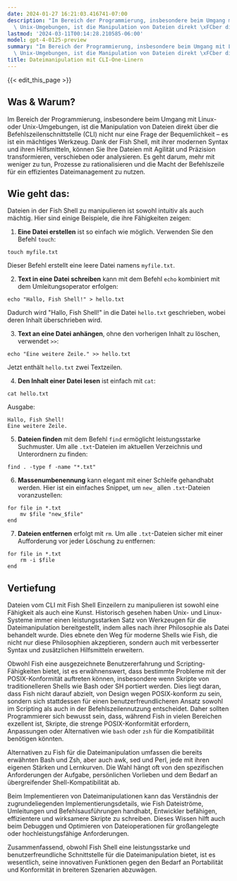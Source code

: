 ```yaml
---
date: 2024-01-27 16:21:03.416741-07:00
description: "Im Bereich der Programmierung, insbesondere beim Umgang mit Linux- oder\
  \ Unix-Umgebungen, ist die Manipulation von Dateien direkt \xFCber die\u2026"
lastmod: '2024-03-11T00:14:28.210585-06:00'
model: gpt-4-0125-preview
summary: "Im Bereich der Programmierung, insbesondere beim Umgang mit Linux- oder\
  \ Unix-Umgebungen, ist die Manipulation von Dateien direkt \xFCber die\u2026"
title: Dateimanipulation mit CLI-One-Linern
---
```


{{< edit_this_page >}}

## Was & Warum?

Im Bereich der Programmierung, insbesondere beim Umgang mit Linux- oder Unix-Umgebungen, ist die Manipulation von Dateien direkt über die Befehlszeilenschnittstelle (CLI) nicht nur eine Frage der Bequemlichkeit – es ist ein mächtiges Werkzeug. Dank der Fish Shell, mit ihrer modernen Syntax und ihren Hilfsmitteln, können Sie Ihre Dateien mit Agilität und Präzision transformieren, verschieben oder analysieren. Es geht darum, mehr mit weniger zu tun, Prozesse zu rationalisieren und die Macht der Befehlszeile für ein effizientes Dateimanagement zu nutzen.

## Wie geht das:

Dateien in der Fish Shell zu manipulieren ist sowohl intuitiv als auch mächtig. Hier sind einige Beispiele, die ihre Fähigkeiten zeigen:

1. **Eine Datei erstellen** ist so einfach wie möglich. Verwenden Sie den Befehl `touch`:

```Fish Shell
touch myfile.txt
```

Dieser Befehl erstellt eine leere Datei namens `myfile.txt`.

2. **Text in eine Datei schreiben** kann mit dem Befehl `echo` kombiniert mit dem Umleitungsoperator erfolgen:

```Fish Shell
echo "Hallo, Fish Shell!" > hello.txt
```

Dadurch wird "Hallo, Fish Shell!" in die Datei `hello.txt` geschrieben, wobei deren Inhalt überschrieben wird.

3. **Text an eine Datei anhängen**, ohne den vorherigen Inhalt zu löschen, verwendet `>>`:

```Fish Shell
echo "Eine weitere Zeile." >> hello.txt
```

Jetzt enthält `hello.txt` zwei Textzeilen.

4. **Den Inhalt einer Datei lesen** ist einfach mit `cat`:

```Fish Shell
cat hello.txt
```

Ausgabe:
```
Hallo, Fish Shell!
Eine weitere Zeile.
```

5. **Dateien finden** mit dem Befehl `find` ermöglicht leistungsstarke Suchmuster. Um alle `.txt`-Dateien im aktuellen Verzeichnis und Unterordnern zu finden:

```Fish Shell
find . -type f -name "*.txt"
```

6. **Massenumbenennung** kann elegant mit einer Schleife gehandhabt werden. Hier ist ein einfaches Snippet, um `new_` allen `.txt`-Dateien voranzustellen:

```Fish Shell
for file in *.txt
    mv $file "new_$file"
end
```

7. **Dateien entfernen** erfolgt mit `rm`. Um alle `.txt`-Dateien sicher mit einer Aufforderung vor jeder Löschung zu entfernen:

```Fish Shell
for file in *.txt
    rm -i $file
end
```

## Vertiefung

Dateien vom CLI mit Fish Shell Einzeilern zu manipulieren ist sowohl eine Fähigkeit als auch eine Kunst. Historisch gesehen haben Unix- und Linux-Systeme immer einen leistungsstarken Satz von Werkzeugen für die Dateimanipulation bereitgestellt, indem alles nach ihrer Philosophie als Datei behandelt wurde. Dies ebnete den Weg für moderne Shells wie Fish, die nicht nur diese Philosophien akzeptieren, sondern auch mit verbesserter Syntax und zusätzlichen Hilfsmitteln erweitern.

Obwohl Fish eine ausgezeichnete Benutzererfahrung und Scripting-Fähigkeiten bietet, ist es erwähnenswert, dass bestimmte Probleme mit der POSIX-Konformität auftreten können, insbesondere wenn Skripte von traditionelleren Shells wie Bash oder SH portiert werden. Dies liegt daran, dass Fish nicht darauf abzielt, von Design wegen POSIX-konform zu sein, sondern sich stattdessen für einen benutzerfreundlicheren Ansatz sowohl im Scripting als auch in der Befehlszeilennutzung entscheidet. Daher sollten Programmierer sich bewusst sein, dass, während Fish in vielen Bereichen exzellent ist, Skripte, die strenge POSIX-Konformität erfordern, Anpassungen oder Alternativen wie `bash` oder `zsh` für die Kompatibilität benötigen könnten.

Alternativen zu Fish für die Dateimanipulation umfassen die bereits erwähnten Bash und Zsh, aber auch awk, sed und Perl, jede mit ihren eigenen Stärken und Lernkurven. Die Wahl hängt oft von den spezifischen Anforderungen der Aufgabe, persönlichen Vorlieben und dem Bedarf an übergreifender Shell-Kompatibilität ab.

Beim Implementieren von Dateimanipulationen kann das Verständnis der zugrundeliegenden Implementierungsdetails, wie Fish Dateiströme, Umleitungen und Befehlsausführungen handhabt, Entwickler befähigen, effizientere und wirksamere Skripte zu schreiben. Dieses Wissen hilft auch beim Debuggen und Optimieren von Dateioperationen für großangelegte oder hochleistungsfähige Anforderungen.

Zusammenfassend, obwohl Fish Shell eine leistungsstarke und benutzerfreundliche Schnittstelle für die Dateimanipulation bietet, ist es wesentlich, seine innovativen Funktionen gegen den Bedarf an Portabilität und Konformität in breiteren Szenarien abzuwägen.
